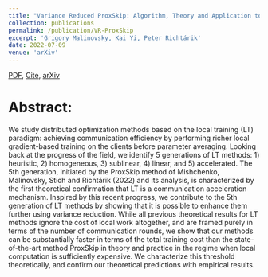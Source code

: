 ```yaml
---
title: "Variance Reduced ProxSkip: Algorithm, Theory and Application to Federated Learning"
collection: publications
permalink: /publication/VR-ProxSkip
excerpt: 'Grigory Malinovsky, Kai Yi, Peter Richtárik'
date: 2022-07-09 
venue: 'arXiv'
---
```

[PDF](https://arxiv.org/pdf/2207.04338.pdf), [Cite](https://grigory-malinovsky.github.io/files/vr-proxskip.txt), [arXiv](https://arxiv.org/abs/2207.04338) 


Abstract:
======
We study distributed optimization methods based on the local training (LT) paradigm: achieving communication efficiency by performing richer local gradient-based training on the clients before parameter averaging. Looking back at the progress of the field, we identify 5 generations of LT methods: 1) heuristic, 2) homogeneous, 3) sublinear, 4) linear, and 5) accelerated. The 5th generation, initiated by the ProxSkip method of Mishchenko, Malinovsky, Stich and Richtárik (2022) and its analysis, is characterized by the first theoretical confirmation that LT is a communication acceleration mechanism. Inspired by this recent progress, we contribute to the 5th generation of LT methods by showing that it is possible to enhance them further using variance reduction. While all previous theoretical results for LT methods ignore the cost of local work altogether, and are framed purely in terms of the number of communication rounds, we show that our methods can be substantially faster in terms of the total training cost than the state-of-the-art method ProxSkip in theory and practice in the regime when local computation is sufficiently expensive. We characterize this threshold theoretically, and confirm our theoretical predictions with empirical results.
